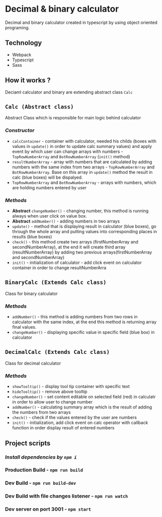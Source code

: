 # Decimal & binary calculator
Decimal and binary calculator created in typescript by using object oriented programing.
## Technology 
* Webpack
* Typescript
* Sass
## How it works ?
Deciaml calculator and binary are extending abstract class `Calc`


## `Calc (Abstract class)`
Abstract Class which is responsible for main logic behind calculator
### ***Constructor***
* `calcContainer` - container with calculator, needed his childs (boxes with values in  `update()` in order to update calc summary values) and apply event by which user can change arrays with numbers - `TopRowNumberArray` and `BotRowNumberArray` (`init()` method)
* `resultNumberArray` - array with numbers that are calculated by adding numbers with the same index from two arrays - `TopRowNumberArray` and `BotRowNumberArray`. Base on this array in `update()` method the result in calc (blue boxes) will be dispalyed. 
* `TopRowNumberArray` and `BotRowNumberArray` - arrays with numbers, which are holding numbers entered by user 
### ***Methods***
* **Abstract** `changeNumber()` - changing number, this method is running always when user click on value box.
* **Abstract** `addNumber()` - adding numbers in two arrays
* `update()` - method that is displaying result in calculator (blue boxes), go through the whole array and putting values into corresponding places in results (blue boxes)
* `check()` - this method create two arrays (firstNumberArray and secondNumberArray),
     at the end it will create third array (resultNumberArray) by adding two previous arrays(firstNumberArray and secondNumberArray)
* `init()` - initialization of calculator - add click event on calculator container in order to change resultNumberArra    

## `BinaryCalc (Extends Calc class)`
Class for binary calculator 
### ***Methods***
* `addNumber()` - this method is adding numbers from two rows in calculator with the same index, at the end this method is returning array final values.
* `changeNumber()` - displaying specific value in specific field (blue box) in calculator
## `DecimalCalc (Extends Calc class)`
Class for decimal calculator
### ***Methods***
* `showTooltip()` - display tool tip container with specific text
* `hideTooltip()` - remove above tooltip
* `changeNumber()` - set content editable on selected field (red) in calculatr in order to allow user to change number
* `addNumber()` - calculating summary array which is the result of adding the numbers from two arrays
* `check()` - check if the values entered by the user are numbers
* `init()` - initialization, add click event on calc operator with callback function in order display result of entered numbers 
## Project scripts
### ***Install dependencies by `npm i`***
### Production Build - `npm run build`
### Dev Build - `npm run build-dev`
### Dev Build with file changes listener - `npm run watch`
### Dev server on port 3001 - `npm start`
